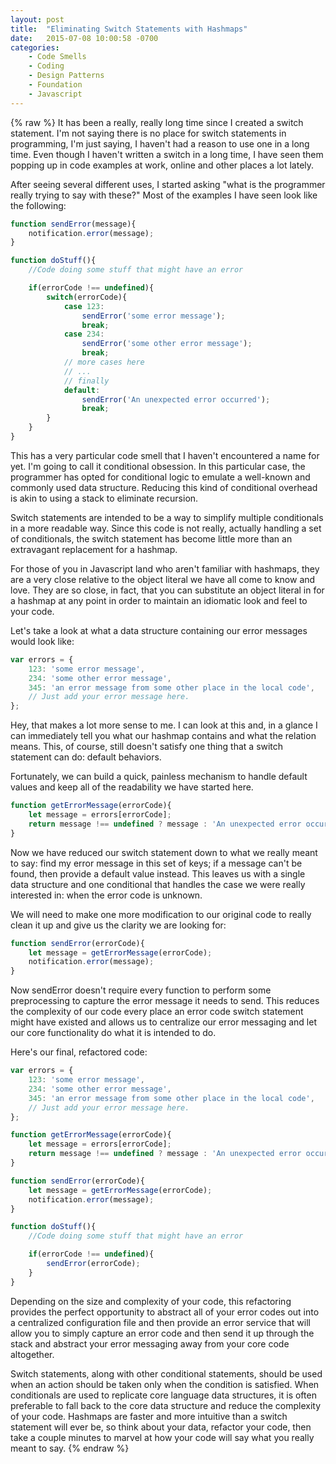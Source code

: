 ```yaml
---
layout: post
title:  "Eliminating Switch Statements with Hashmaps"
date:   2015-07-08 10:00:58 -0700
categories:
    - Code Smells
    - Coding
    - Design Patterns
    - Foundation
    - Javascript
---
```

{% raw %}
It has been a really, really long time since I created a switch statement. I'm not saying there is no place for switch statements in programming, I'm just saying, I haven't had a reason to use one in a long time. Even though I haven't written a switch in a long time, I have seen them popping up in code examples at work, online and other places a lot lately.

After seeing several different uses, I started asking "what is the programmer really trying to say with these?" Most of the examples I have seen look like the following:

```javascript
function sendError(message){
    notification.error(message);
}

function doStuff(){
    //Code doing some stuff that might have an error

    if(errorCode !== undefined){
        switch(errorCode){
            case 123:
                sendError('some error message');
                break;
            case 234:
                sendError('some other error message');
                break;
            // more cases here
            // ...
            // finally
            default:
                sendError('An unexpected error occurred');
                break;
        }
    }
}
```

This has a very particular code smell that I haven't encountered a name for yet.  I'm going to call it conditional obsession. In this particular case, the programmer has opted for conditional logic to emulate a well-known and commonly used data structure.  Reducing this kind of conditional overhead is akin to using a stack to eliminate recursion.

Switch statements are intended to be a way to simplify multiple conditionals in a more readable way. Since this code is not really, actually handling a set of conditionals, the switch statement has become little more than an extravagant replacement for a hashmap.

For those of you in Javascript land who aren't familiar with hashmaps, they are a very close relative to the object literal we have all come to know and love. They are so close, in fact, that you can substitute an object literal in for a hashmap at any point in order to maintain an idiomatic look and feel to your code.

Let's take a look at what a data structure containing our error messages would look like:

```javascript
var errors = {
    123: 'some error message',
    234: 'some other error message',
    345: 'an error message from some other place in the local code',
    // Just add your error message here.
};
```

Hey, that makes a lot more sense to me. I can look at this and, in a glance I can immediately tell you what our hashmap contains and what the relation means.  This, of course, still doesn't satisfy one thing that a switch statement can do: default behaviors.

Fortunately, we can build a quick, painless mechanism to handle default values and keep all of the readability we have started here.

```javascript
function getErrorMessage(errorCode){
    let message = errors[errorCode];
    return message !== undefined ? message : 'An unexpected error occurred.';
}
```

Now we have reduced our switch statement down to what we really meant to say: find my error message in this set of keys; if a message can't be found, then provide a default value instead. This leaves us with a single data structure and one conditional that handles the case we were really interested in: when the error code is unknown.

We will need to make one more modification to our original code to really clean it up and give us the clarity we are looking for:

```javascript
function sendError(errorCode){
    let message = getErrorMessage(errorCode);
    notification.error(message);
}
```

Now sendError doesn't require every function to perform some preprocessing to capture the error message it needs to send.  This reduces the complexity of our code every place an error code switch statement might have existed and allows us to centralize our error messaging and let our core functionality do what it is intended to do.

Here's our final, refactored code:

```javascript
var errors = {
    123: 'some error message',
    234: 'some other error message',
    345: 'an error message from some other place in the local code',
    // Just add your error message here.
};

function getErrorMessage(errorCode){
    let message = errors[errorCode];
    return message !== undefined ? message : 'An unexpected error occurred.';
}

function sendError(errorCode){
    let message = getErrorMessage(errorCode);
    notification.error(message);
}

function doStuff(){
    //Code doing some stuff that might have an error

    if(errorCode !== undefined){
        sendError(errorCode);
    }
}
```

Depending on the size and complexity of your code, this refactoring provides the perfect opportunity to abstract all of your error codes out into a centralized configuration file and then provide an error service that will allow you to simply capture an error code and then send it up through the stack and abstract your error messaging away from your core code altogether.

Switch statements, along with other conditional statements, should be used when an action should be taken only when the condition is satisfied. When conditionals are used to replicate core language data structures, it is often preferable to fall back to the core data structure and reduce the complexity of your code. Hashmaps are faster and more intuitive than a switch statement will ever be, so think about your data, refactor your code, then take a couple minutes to marvel at how your code will say what you really meant to say.
{% endraw %}
    